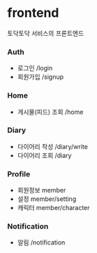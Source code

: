 # frontend

토닥토닥 서비스의 프론트엔드

### Auth

- 로그인 /login
- 회원가입 /signup

### Home

- 게시물(피드) 조회 /home

### Diary

- 다이어리 작성 /diary/write
- 다이어리 조회 /diary

### Profile

- 회원정보 member
- 설정 member/setting
- 캐릭터 member/character

### Notification

- 알림 /notification

